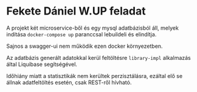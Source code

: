 # Fekete Dániel W.UP feladat

A projekt két microservice-ből és egy mysql adatbázisból áll, melyek indítása `docker-compose up` paranccsal lebuildeli és elindítja.

Sajnos a swagger-ui nem működik ezen docker környezetben.

Az adatbázis generált adatokkal kerül feltöltésre `library-impl` alkalmazás által Liquibase segítségével.

Időhiány miatt a statisztikák nem kerültek perzisztálásra, ezáltal elő se állnak adatfeltöltés esetén, csak REST-ről hívható.
